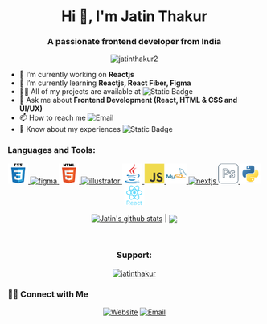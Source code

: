 
<h1 align="center">Hi 👋, I'm Jatin Thakur</h1>
<h3 align="center">A passionate frontend developer from India</h3>

<p align="center"> <img src="https://komarev.com/ghpvc/?username=jatinthakur2&label=Profile%20views&color=0e75b6&style=flat" alt="jatinthakur2" /> </p>


- 🔭 I’m currently working on **Reactjs**
- 🌱 I’m currently learning **Reactjs, React Fiber, Figma**
- 👨‍💻 All of my projects are available at <img alt="Static Badge" src="https://img.shields.io/badge/%20Github-JatinThakur%20-logo?style=flate&logo=github&color=blue&link=https%3A%2F%2Fgithub.com%2FJatinThakur2">
- 💬 Ask me about **Frontend Development (React, HTML & CSS and UI/UX)**
- 📫 How to reach me <img alt="Email" src="https://img.shields.io/badge/%20Email%20-jatinthakur3333%40gmail.com-logo?style=flate&logo=gmail&color=orange&link=jatinthakur3333%40gmail.com">
- 📄 Know about my experiences <img alt="Static Badge" src="https://img.shields.io/badge/%20linkedin-JatinThakur%20-logo?style=flate&logo=linkedin&color=blue&link=https%3A%2F%2Fwww.linkedin.com%2Fin%2Fjatin-thakur-249938169%2F">

<h3 align="left">Languages and Tools:</h3>
<p align="center"> <a href="https://www.w3schools.com/css/" target="_blank" rel="noreferrer"> <img src="https://raw.githubusercontent.com/devicons/devicon/master/icons/css3/css3-original-wordmark.svg" alt="css3" width="40" height="40"/> </a> <a href="https://www.figma.com/" target="_blank" rel="noreferrer"> <img src="https://www.vectorlogo.zone/logos/figma/figma-icon.svg" alt="figma" width="40" height="40"/> </a> <a href="https://www.w3.org/html/" target="_blank" rel="noreferrer"> <img src="https://raw.githubusercontent.com/devicons/devicon/master/icons/html5/html5-original-wordmark.svg" alt="html5" width="40" height="40"/> </a> <a href="https://www.adobe.com/in/products/illustrator.html" target="_blank" rel="noreferrer"> <img src="https://www.vectorlogo.zone/logos/adobe_illustrator/adobe_illustrator-icon.svg" alt="illustrator" width="40" height="40"/> </a> <a href="https://www.java.com" target="_blank" rel="noreferrer"> <img src="https://raw.githubusercontent.com/devicons/devicon/master/icons/java/java-original.svg" alt="java" width="40" height="40"/> </a> <a href="https://developer.mozilla.org/en-US/docs/Web/JavaScript" target="_blank" rel="noreferrer"> <img src="https://raw.githubusercontent.com/devicons/devicon/master/icons/javascript/javascript-original.svg" alt="javascript" width="40" height="40"/> </a> <a href="https://www.mysql.com/" target="_blank" rel="noreferrer"> <img src="https://raw.githubusercontent.com/devicons/devicon/master/icons/mysql/mysql-original-wordmark.svg" alt="mysql" width="40" height="40"/> </a> <a href="https://nextjs.org/" target="_blank" rel="noreferrer"> <img src="https://cdn.worldvectorlogo.com/logos/nextjs-2.svg" alt="nextjs" width="40" height="40"/> </a> <a href="https://www.photoshop.com/en" target="_blank" rel="noreferrer"> <img src="https://raw.githubusercontent.com/devicons/devicon/master/icons/photoshop/photoshop-line.svg" alt="photoshop" width="40" height="40"/> </a> <a href="https://www.python.org" target="_blank" rel="noreferrer"> <img src="https://raw.githubusercontent.com/devicons/devicon/master/icons/python/python-original.svg" alt="python" width="40" height="40"/> </a> <a href="https://reactjs.org/" target="_blank" rel="noreferrer"> <img src="https://raw.githubusercontent.com/devicons/devicon/master/icons/react/react-original-wordmark.svg" alt="react" width="40" height="40"/> </a> </p>

 <p  align="center"><a href="https://github.com/JatinThakur2/github-readme-stats"><img align="center" src="https://github-readme-stats.vercel.app/api?username=JatinThakur2&show_icons=true&include_all_commits=true&theme=buefy&hide_border=true" alt="Jatin's github stats" /></a> | <a href="https://github.com/JatinThakur2/github-readme-stats"><img align="center" src="https://github-readme-stats.vercel.app/api/top-langs/?username=JatinThakur2&layout=compact&theme=buefy&hide_border=true" /></a> </p>
<br>
<h3 align="center">Support:</h3>
<p  align="center"><a href="https://www.buymeacoffee.com/jatinthakur"> <img src="https://cdn.buymeacoffee.com/buttons/v2/default-yellow.png" height="50" width="210" alt="jatinthakur"  align="center"/></a></p>

<h3> 🤝🏻 Connect with Me </h3>
<p align="center">
<a href="https://jatin-thakur.vercel.app/"><img alt="Website" src="https://img.shields.io/badge/%20Website%20-%20Jatin%20Thakur-logo?style=flate&logo=React&link=https%3A%2F%2Fjatin-thakur.vercel.app%2F"></a>
<a href="mailto:jatinthakur3333@gmail.com"><img alt="Email" src="https://img.shields.io/badge/%20Email%20-jatinthakur3333%40gmail.com-logo?style=flate&logo=gmail&color=orange&link=jatinthakur3333%40gmail.com"></a>



